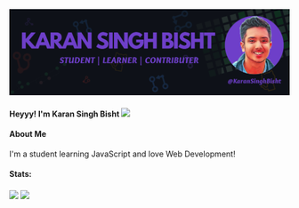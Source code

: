 <img src="./Banner.jpg">

#### Heyyy! I'm Karan Singh Bisht <img src="https://raw.githubusercontent.com/MartinHeinz/MartinHeinz/master/wave.gif" width="30px">

#### About Me
I'm a student learning JavaScript and love Web Development!

#### Stats: 
<img align="center" src="https://github-readme-stats.vercel.app/api/?username=KaranSinghBisht&theme=dark" /> 
<img align="center" src="https://github-readme-stats.vercel.app/api/top-langs/?username=KaranSinghBisht&theme=dark" />
<!--
**KaranSinghBisht/KaranSinghBisht** is a ✨ _special_ ✨ repository because its `README.md` (this file) appears on your GitHub profile.

Here are some ideas to get you started:

- 🔭 I’m currently working on ...
- 🌱 I’m currently learning ...
- 👯 I’m looking to collaborate on ...
- 🤔 I’m looking for help with ...
- 💬 Ask me about ...
- 📫 How to reach me: ...
- 😄 Pronouns: ...
- ⚡ Fun fact: ...
-->
